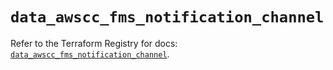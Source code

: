 # `data_awscc_fms_notification_channel`

Refer to the Terraform Registry for docs: [`data_awscc_fms_notification_channel`](https://registry.terraform.io/providers/hashicorp/awscc/0.70.0/docs/data-sources/fms_notification_channel).
